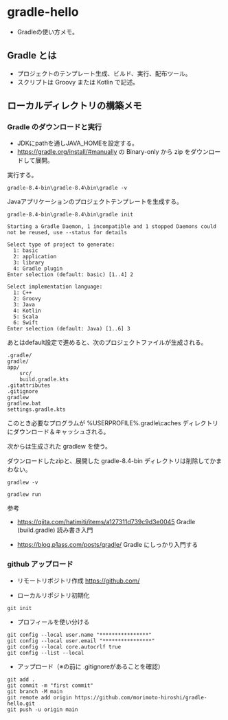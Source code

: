 # gradle-hello

+ Gradleの使い方メモ。

## Gradle とは

+ プロジェクトのテンプレート生成、ビルド、実行、配布ツール。
+ スクリプトは Groovy または Kotlin で記述。

## ローカルディレクトリの構築メモ

### Gradle のダウンロードと実行

+ JDKにpathを通しJAVA_HOMEを設定する。
+ https://gradle.org/install/#manually の Binary-only から zip をダウンロードして展開。

実行する。

```
gradle-8.4-bin\gradle-8.4\bin\gradle -v
```

Javaアプリケーションのプロジェクトテンプレートを生成する。

```
gradle-8.4-bin\gradle-8.4\bin\gradle init

Starting a Gradle Daemon, 1 incompatible and 1 stopped Daemons could not be reused, use --status for details

Select type of project to generate:
  1: basic
  2: application
  3: library
  4: Gradle plugin
Enter selection (default: basic) [1..4] 2

Select implementation language:
  1: C++
  2: Groovy
  3: Java
  4: Kotlin
  5: Scala
  6: Swift
Enter selection (default: Java) [1..6] 3
```

あとはdefault設定で進めると、次のプロジェクトファイルが生成される。

```
.gradle/
gradle/
app/
    src/
    build.gradle.kts
.gitattributes
.gitignore
gradlew
gradlew.bat
settings.gradle.kts
```

このとき必要なプログラムが %USERPROFILE%\.gradle\caches ディレクトリにダウンロード＆キャッシュされる。

次からは生成された gradlew を使う。

ダウンロードしたzipと、展開した gradle-8.4-bin ディレクトリは削除してかまわない。

```
gradlew -v

gradlew run
```

参考

+ https://qiita.com/hatimiti/items/a127311d739c9d3e0045 Gradle (build.gradle) 読み書き入門

+ https://blog.p1ass.com/posts/gradle/ Gradle にしっかり入門する

### github アップロード

+ リモートリポジトリ作成
https://github.com/

+ ローカルリポジトリ初期化
```
git init
```

+ プロフィールを使い分ける
```
git config --local user.name "****************"
git config --local user.email "****************"
git config --local core.autocrlf true
git config --list --local
```

+ アップロード（※の前に .gitignoreがあることを確認）
```
git add .
git commit -m "first commit"
git branch -M main
git remote add origin https://github.com/morimoto-hiroshi/gradle-hello.git
git push -u origin main
```
